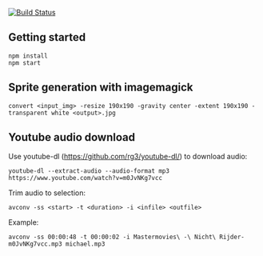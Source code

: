 [![Build Status](https://travis-ci.org/SoundBread/soundbread-nodejs.svg?branch=master)](https://travis-ci.org/SoundBread/soundbread-nodejs)

## Getting started
```
npm install
npm start
```

## Sprite generation with imagemagick
```
convert <input_img> -resize 190x190 -gravity center -extent 190x190 -transparent white <output>.jpg
```

## Youtube audio download
Use youtube-dl (https://github.com/rg3/youtube-dl/) to download audio:
```
youtube-dl --extract-audio --audio-format mp3 https://www.youtube.com/watch?v=m0JvNKg7vcc
```

Trim audio to selection:
```
avconv -ss <start> -t <duration> -i <infile> <outfile>
```
Example:
```
avconv -ss 00:00:48 -t 00:00:02 -i Mastermovies\ -\ Nicht\ Rijder-m0JvNKg7vcc.mp3 michael.mp3
```
